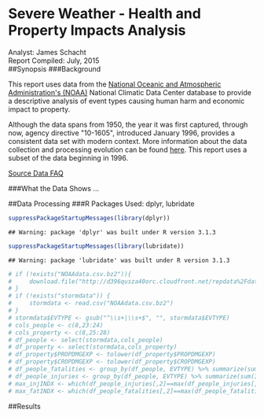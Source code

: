 # Severe Weather - Health and Property Impacts Analysis
Analyst: James Schacht  
Report Compiled: July, 2015  
##Synopsis
###Background
<p>
This report uses data from the <a href=https://www.ncdc.noaa.gov/" target="_blank">National Oceanic and Atmospheric Administration's (NOAA)</a> National Climatic Data Center database to provide a descriptive analysis of event types causing human harm and economic impact to property. 
</p>
<p>
Although the data spans from 1950, the year it was first captured, through now, agency directive "10-1605", introduced January 1996, provides a consistent data set with modern context. More information about the data collection and processing evolution can be found <a href="https://www.ncdc.noaa.gov/stormevents/details.jsp" target="_blank">here</a>.  This report uses a subset of the data beginning in 1996.
</p>
<p>
<a href="https://d396qusza40orc.cloudfront.net/repdata%2Fpeer2_doc%2FNCDC%20Storm%20Events-FAQ%20Page.pdf" target="_blank">Source Data FAQ</a>
</p>
###What the Data Shows
...


##Data Processing
###R Packages Used: dplyr, lubridate

```r
suppressPackageStartupMessages(library(dplyr))
```

```
## Warning: package 'dplyr' was built under R version 3.1.3
```

```r
suppressPackageStartupMessages(library(lubridate))
```

```
## Warning: package 'lubridate' was built under R version 3.1.3
```


```r
# if (!exists("NOAAdata.csv.bz2")){
#     download.file("http://d396qusza40orc.cloudfront.net/repdata%2Fdata%2FStormData.csv.bz2", "NOAAdata.csv.bz2", mode="wb")
# }
# if (!exists("stormdata")) {
#     stormdata <- read.csv("NOAAdata.csv.bz2")
# }
# stormdata$EVTYPE <- gsub("^\\s+|\\s+$", "", stormdata$EVTYPE)
# cols_people <- c(8,23:24)
# cols_property <- c(8,25:28)
# df_people <- select(stormdata,cols_people)
# df_property <- select(stormdata,cols_property)
# df_property$PROPDMGEXP <- tolower(df_property$PROPDMGEXP)
# df_property$CROPDMGEXP <- tolower(df_property$CROPDMGEXP)
# df_people_fatalities <- group_by(df_people, EVTYPE) %>% summarize(sum(FATALITIES))
# df_people_injuries <- group_by(df_people, EVTYPE) %>% summarize(sum(INJURIES))
# max_injINDX <- which(df_people_injuries[,2]==max(df_people_injuries[,2]))
# max_fatINDX <- which(df_people_fatalities[,2]==max(df_people_fatalities[,2]))
```

##Results



